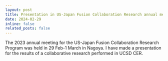 ```yaml
---
layout: post
title: Presentation in US-Japan Fusion Collaboration Research annual meeting
date: 2024-02-29 
inline: false
related_posts: false
---
```


<!-- 줄바꿈: 문장 뒤에 스페이스 두번 -->
<!-- 문단 바꿈: 엔터 두번 -->

The 2023 annual meeting for the US-Japan Fusion Collaboration Research Program was held in 29 Feb-1 March in Nagoya. I have made a presentation for the results of a collaborative research performed in UCSD CER.